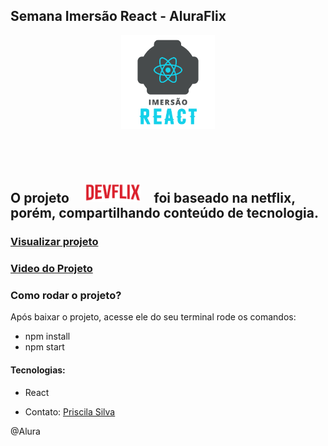 
## Semana Imersão React - AluraFlix 
<p align="center">
<img width="150px" src="src/assets/img/logo-alura.svg">
</p>

## ⠀⠀⠀⠀ ⠀⠀⠀⠀

## O projeto ⠀ <img width="90px" src="src/assets/img/Logo.png"> ⠀foi baseado na netflix, porém, compartilhando conteúdo de tecnologia.

### [Visualizar projeto](https://devflix.iprih.vercel.app)
### [Video do Projeto](https://youtu.be/GbjiE7v5sBQ)

### Como rodar o projeto?
Após baixar o projeto, acesse ele do seu terminal rode os comandos:

* npm install
* npm start

#### Tecnologias: 
 * React

- Contato: [Priscila Silva](https://linkedin.com/in/silva-priscila)

@Alura